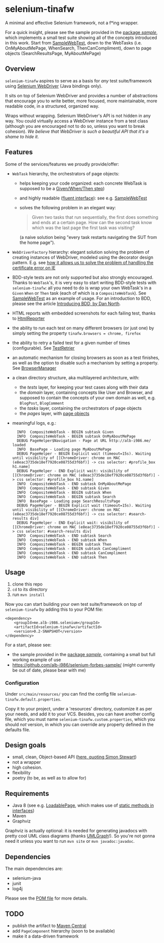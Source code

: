 selenium-tinafw
===============

A minimal and effective Selenium framework, not a f*ing wrapper.

For a quick insight, please see the sample provided in the [package _sample_](https://github.com/alb-i986/selenium-tinafw/tree/master/src/main/java/me/alb_i986/selenium/tinafw/sample/), which implements a small test suite showing all of the concepts introduced in this work.
Start from [SampleWebTest](https://github.com/alb-i986/selenium-tinafw/blob/master/src/main/java/me/alb_i986/selenium/tinafw/sample/tests/SampleWebTest.java), down to the WebTasks (i.e. OnMyAboutMePage, WhenSearch, ThenCanCompliment), down to page objects (SearchResultsPage, MyAboutMePage)

## Overview

`selenium-tinafw` aspires to serve as a basis for _any_ test suite/framework using [Selenium WebDriver](http://seleniumhq.org) (Java bindings only).

It sits on top of Selenium WebDriver and provides a number of abstractions that encourage you to write better, more focused, more maintainable, more readable code, in a structured, organized way.

Wraps without wrapping.
Selenium WebDriver's API is not hidden in any way.
You could virtually access a WebDriver instance from a test class (although you are encouraged not to do so, unless you want to break cohesion).
_We believe that WebDriver is such a beautiful API that it's a shame to hide it_.


## Features

Some of the services/features we proudly provide/offer:

- `WebTask` hierarchy, the orchestrators of page objects:
  - helps keeping your code organized: each concrete WebTask is supposed to be a [Given/When/Then step](http://martinfowler.com/bliki/GivenWhenThen.html))
  - and highly readable ([fluent interface](http://www.martinfowler.com/bliki/FluentInterface.html)): see e.g. [SampleWebTest](https://github.com/alb-i986/selenium-tinafw/blob/master/src/main/java/me/alb_i986/selenium/tinafw/sample/tests/SampleWebTest.java)
  - solves the following problem in an elegant way:

    > Given two tasks that run sequentially, the first does something and ends at a certain page.
    > How can the second task know which was the last page the first task was visiting?
  
    (a naive solution being "every task restarts navigating the SUT from the home page").

- `WebDriverFactory` hierarchy: elegant solution solving the problem of
  creating instances of WebDriver, modeled using the decorator design pattern.
  E.g. see [how it allows us to solve the problem of handling the certificate error on IE](http://git.io/YQUJfw)

- BDD-style tests are not only supported but also strongly encouraged.
  Thanks to `WebTask`'s, it is very easy to start writing BDD-style tests with `selenium-tinafw`:
  all you need to do is wrap your own WebTask's in a `Given` `When` or `Then` task (each of which is a `CompositeWebTask`).
  See [SampleWebTest](https://github.com/alb-i986/selenium-tinafw/blob/master/src/main/java/me/alb_i986/selenium/tinafw/sample/tests/SampleWebTest.java)
  as an example of usage.
  For an introduction to BDD, please see the article [Introducing BDD, by Dan North](http://dannorth.net/introducing-bdd/).

- HTML reports with embedded screenshots for each failing test, thanks to
  [HtmlReporter](https://github.com/alb-i986/selenium-tinafw/blob/master/src/main/java/me/alb_i986/selenium/tinafw/tests/rules/HtmlReporter.java)
  
- the ability to run each test on many different browsers (or just one)
  by simply setting the property `tinafw.browsers = chrome, firefox`
  
- the ability to retry a failed test for a given number of times (configurable).
  See [TestRetrier](https://github.com/alb-i986/selenium-tinafw/blob/master/src/main/java/me/alb_i986/selenium/tinafw/tests/rules/TestRetrier.java)
  
- an automatic mechanism for closing browsers as soon as a test finishes,
  as well as the option to disable such a mechanism by setting a property.
  See [BrowserManager](https://github.com/alb-i986/selenium-tinafw/blob/master/src/main/java/me/alb_i986/selenium/tinafw/tests/rules/BrowserManager.java)

- a clean directory structure, aka multilayered architecture, with:
  - the _tests_ layer, for keeping your test cases along with their data
  - the _domain_ layer, containing concepts like User and Browser, and supposed to contain the concepts
    of your own domain as well, e.g. `BlogPost`, `BlogComment`
  - the _tasks_ layer, containing the orchestrators of page objects
  - the _pages_ layer, with [page objects](https://code.google.com/p/selenium/wiki/PageObjects)

- meaningful logs, e.g.:

		INFO  CompositeWebTask - BEGIN subtask Given
		INFO  CompositeWebTask - BEGIN subtask OnMyAboutMePage
		DEBUG PageHelper$Navigation - Page at URL http://alb-i986.me/ loaded
		INFO  BasePage - Loading page MyAboutMePage
		DEBUG PageHelper - BEGIN Explicit wait (timeout=15s). Waiting until visibility of [[ChromeDriver: chrome on MAC (e8eac3735de18ef7920ce08755d3f6bf)] -> css selector: #profile_box h1.name]
		DEBUG PageHelper - END Explicit wait: visibility of [[ChromeDriver: chrome on MAC (e8eac3735de18ef7920ce08755d3f6bf)] -> css selector: #profile_box h1.name]
		INFO  CompositeWebTask - END subtask OnMyAboutMePage
		INFO  CompositeWebTask - END subtask Given
		INFO  CompositeWebTask - BEGIN subtask When
		INFO  CompositeWebTask - BEGIN subtask Search
		INFO  BasePage - Loading page SearchResultsPage
		DEBUG PageHelper - BEGIN Explicit wait (timeout=15s). Waiting until visibility of [[ChromeDriver: chrome on MAC (e8eac3735de18ef7920ce08755d3f6bf)] -> css selector: #search-results div]
		DEBUG PageHelper - END Explicit wait: visibility of [[ChromeDriver: chrome on MAC (e8eac3735de18ef7920ce08755d3f6bf)] -> css selector: #search-results div]
		INFO  CompositeWebTask - END subtask Search
		INFO  CompositeWebTask - END subtask When
		INFO  CompositeWebTask - BEGIN subtask Then
		INFO  CompositeWebTask - BEGIN subtask CanCompliment
		INFO  CompositeWebTask - END subtask CanCompliment
		INFO  CompositeWebTask - END subtask Then


## Usage

1. clone this repo
2. `cd` to its directory
3. run `mvn install`

Now you can start building your own test suite/framework on top of `selenium-tinafw`
by adding this to your POM file:

	<dependency>
		<groupId>me.alb-i986.selenium</groupId>
		<artifactId>selenium-tinafw</artifactId>
		<version>0.2-SNAPSHOT</version>
	</dependency>

For a start, please see:
 - the sample provided in the [package _sample_](https://github.com/alb-i986/selenium-tinafw/tree/master/src/main/java/me/alb_i986/selenium/tinafw/sample/), containing a small but full working example of use
 - https://github.com/alb-i986/selenium-forbes-sample/ (might currently be out of date, please bear with me)

### Configuration
Under `src/main/resources/` you can find the config file `selenium-tinafw.default.properties`.

Copy it to your project, under a 'resources' directory, customize it as per your needs, and add it to your VCS.
Besides, you can have another config file, which you must name `selenium-tinafw.custom.properties`, which you should _not_ version,
in which you can override any property defined in the defaults file.
 
 
## Design goals

- small, clean, Object-based API ([here, quoting Simon Stewart](http://google-opensource.blogspot.ie/2009/05/introducing-webdriver.html))
- not a wrapper
- high cohesion.
- flexibility
- poetry (to be, as well as to allow for)


## Requirements

- Java 8 (see e.g. [LoadablePage](https://github.com/alb-i986/selenium-tinafw/blob/master/src/main/java/me/alb_i986/selenium/tinafw/pages/LoadablePage.java), which makes use of [static methods in interfaces](http://docs.oracle.com/javase/tutorial/java/IandI/defaultmethods.html))
- Maven
- Graphviz

Graphviz is actually optional: it is needed for generating javadocs with pretty cool UML class diagrams (thanks [UMLGraph](http://www.umlgraph.org)!). So you're not gonna need it unless you want to run `mvn site` or `mvn javadoc:javadoc`. 


## Dependencies

The main dependencies are:
- selenium-java
- junit
- log4j

Please see the [POM file](https://github.com/alb-i986/selenium-tinafw/blob/master/pom.xml) for more details.


## TODO

- publish the artifact to [Maven Central](http://search.maven.org/)
- add `PageComponent` hierarchy (soon to be available)
- make it a data-driven framework
